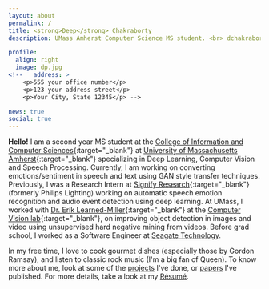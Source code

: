 ```yaml
---
layout: about
permalink: /
title: <strong>Deep</strong> Chakraborty
description: UMass Amherst Computer Science MS student. <br> dchakraborty [at] cs.umass.edu

profile:
  align: right
  image: dp.jpg
<!--   address: >
    <p>555 your office number</p>
    <p>123 your address street</p>
    <p>Your City, State 12345</p> -->

news: true
social: true
---
```


**Hello!** I am a second year MS student at the [College of Information and Computer Sciences](https://www.cics.umass.edu/){:target="\_blank"} at [University of Massachusetts Amherst](https://www.umass.edu/){:target="\_blank"} specializing in Deep Learning, Computer Vision and Speech Processing. Currently, I am working on converting emotions/sentiment in speech and text using GAN style transfer techniques. Previously, I was a Research Intern at [Signify Research](https://www.signify.com/en-us){:target="\_blank"} (formerly Philips Lighting) working on automatic speech emotion recognition and audio event detection using deep learning.
At UMass, I worked with [Dr. Erik Learned-Miller](https://people.cs.umass.edu/~elm/){:target="\_blank"} at the [Computer Vision lab](http://vis-www.cs.umass.edu/){:target="\_blank"}, on improving object detection in images and video using unsupervised hard negative mining from videos. Before grad school, I worked as a Software Engineer at [Seagate Technology](https://www.seagate.com/).

In my free time, I love to cook gourmet dishes (especially those by Gordon Ramsay), and listen to classic rock music (I'm a big fan of Queen). To know more about me, look at some of the [projects](/projects) I've done, or [papers](/publications) I've published. For more details, take a look at my [Résumé](/assets/docs/Deep_Chakraborty_Resume.pdf).